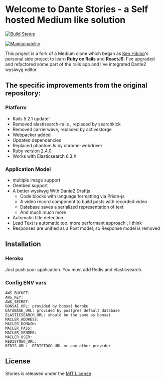 # Welcome to Dante Stories - a Self hosted Medium like solution

[![Build Status](https://travis-ci.org/michelson/dante-stories.svg?branch=master)](https://travis-ci.org/michelson/dante-stories)

[![Maintainability](https://api.codeclimate.com/v1/badges/c73c3860d7ccb4c8ada1/maintainability)](https://codeclimate.com/github/michelson/dante-stories/maintainability)

This project is a fork of a Medium clone which began as [Ken Hibino](https://github.com/hibiken/stories)'s personal side project to learn **Ruby on Rails** and **ReactJS**. I've upgraded and refactored some part of the rails app and I've integrated Dante2 wysiwyg editor.

## The specific improvements from the original repository:

### Platform 

+ Rails 5.2.1 update!
+ Removed elastisearch-rails , replaced by searchkick
+ Removed carrierwave, replaced by activestorge
+ Webpacker added
+ Updated dependencies
+ Replaced phantomJs by chrome-webdriver
+ Ruby version 2.4.0
+ Works with Elasticsearch 6.3.X

### Application Model

+ multiple image support
+ Oembed support
+ A better wysiwyg With Dante2 Draftjs
  + Code blocks with language formatting via Prism-js
  + A video record component to build posts with recorded video
  + Database saves a serialized representation of text
  + And much much more
+ Automatic title detection
+ Lead Text is automatic too. more performant approach , I think
+ Responses are unified as a Post model, so Response model is removed


## Installation

### Heroku

Just push your application. You must add Redis and elasticsearch.

### Config ENV vars

```
AWS_BUCKET:  
AWS_KEY:    
AWS_SECRET:   
BONSAI_URL: provided by bonsai heroku
DATABASE_URL: provided by postgres default database
ELASTICSEARCH_URL: should be the same as bonsai
MAILER_ADDRESS:  
MAILER_DOMAIN:   
MAILER_PASS:     
MAILER_SENDER:   
MAILER_USER:
REDISTOGO_URL:
REDIS_URL:  REDISTOGO_URL or any other provider
```   


## License
Stories is released under the [MIT License](https://opensource.org/licenses/MIT)
